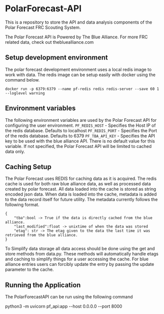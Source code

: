 # PolarForecast-API
This is a repository to store the API and data analysis components of the Polar Forecast FRC Scouting System.

The Polar Forecast API is Powered by The Blue Alliance. For more FRC related data, check out thebluealliance.com

## Setup development environment

The polar forecast development environment uses a local redis image to work with data. The redis image can be setup easily with docker using the command below.
```
docker run -p 6379:6379 --name pf-redis redis redis-server --save 60 1 --loglevel warning
```

## Environment variables
The following environment variables are used by the Polar Forecast API for configuring the user environment.
`PF_REDIS_HOST` - Specifies the Host IP of the redis database. Defaults to localhost
`PF_REDIS_PORT` - Specifies the Port of the redis database. Defaults to 6379
`PF_TBA_API_KEY` - Specifies the API key to be used with the blue alliance API. There is no default value for this variable. If not specified, the Polar Forecast API will be limited to cached data only.


## Caching Setup

The Polar Forecast uses REDIS for caching data as it is acquired. The redis cache is used for both raw blue alliance data, as well as processed data created by polar forecast. All data loaded into the cache is stored as string encoded json data. When data is loaded into the cache, metadata is added to the data record itself for future utility. The metadata currently follows the following format.

```
{
    "tba":bool -> True if the data is directly cached from the blue alliance.
    "last_modified":float -> unixtime of when the data was stored
    "etag": str -> The etag given to the data the last time it was retrieved from the blue alliance.
}
```

To Simplify data storage all data access should be done using the get and store methods from data.py. These methods will automatically handle etags and caching to simplify things for a user accessing the cache. For blue alliance entries users can forcibly update the entry by passing the update parameter to the cache.


## Running the Application
The PolarForecastAPI can be run using the following command

python3 -m uvicorn pf_api:app --host 0.0.0.0 --port 8000